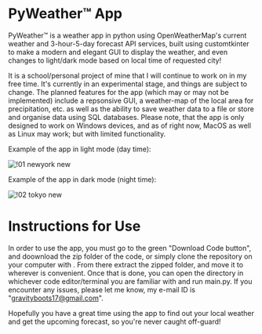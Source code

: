 # PyWeather™ App

PyWeather™ is a weather app in python using OpenWeatherMap's current weather and 3-hour-5-day forecast API services, built using customtkinter to make a modern and elegant GUI to display the weather, and even changes to light/dark mode based on local time of requested city!

It is a school/personal project of mine that I will continue to work on in my free time. It's currently in an experimental stage, and things are subject to change. The planned features for the app (which may or may not be implemented) include a repsonsive GUI, a weather-map of the local area for precipitation, etc. as well as the ability to save weather data to a file or store and organise data using SQL databases. Please note, that the app is only designed to work on Windows devices, and as of right now, MacOS as well as Linux may work; but with limited functionality.

Example of the app in light mode (day time):

![!01 newyork new](https://github.com/user-attachments/assets/aa18b7c6-a13d-4d49-bc48-a93c7ad4c9f1)

Example of the app in dark mode (night time):

![!02 tokyo new](https://github.com/user-attachments/assets/a186842d-9b64-4520-b740-d9c09229665d)


# Instructions for Use

In order to use the app, you must go to the green "Download Code button", and doownload the zip folder of the code, or simply clone the repository on your computer with . From there extract the zipped folder, and move it to wherever is convenient. Once that is done, you can open the directory in whichever code editor/terminal you are familiar with and run main.py. If you encounter any issues, please let me know, my e-mail ID is "gravityboots17@gmail.com".

Hopefully you have a great time using the app to find out your local weather and get the upcoming forecast, so you're never caught off-guard!
